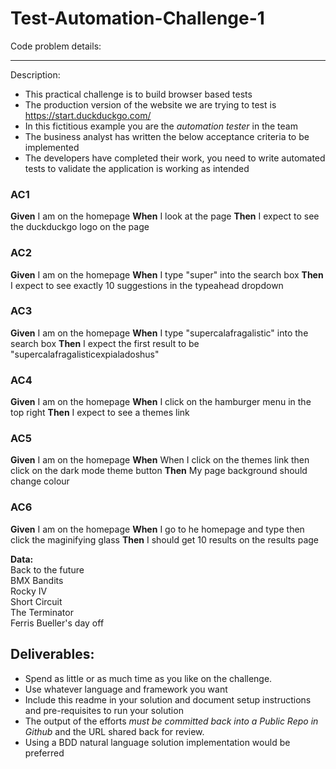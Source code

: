 # Test-Automation-Challenge-1

Code problem details:

-----------

Description:

- This practical challenge is to build browser based tests
- The production version of the website we are trying to test is https://start.duckduckgo.com/
- In this fictitious example you are the *automation tester* in the team
- The business analyst has written the below acceptance criteria to be implemented
- The developers have completed their work, you need to write automated tests to validate the application is working as intended 

### AC1 ###
**Given** I am on the homepage
**When** I look at the page
**Then** I expect to see the duckduckgo logo on the page

### AC2 ###
**Given** I am on the homepage
**When** I type "super" into the search box
**Then** I expect to see exactly 10 suggestions in the typeahead dropdown

### AC3 ###
**Given** I am on the homepage
**When** I type "supercalafragalistic" into the search box
**Then** I expect the first result to be "supercalafragalisticexpialadoshus"

### AC4 ###
**Given** I am on the homepage
**When** I click on the hamburger menu in the top right
**Then** I expect to see a themes link

### AC5 ###
**Given** I am on the homepage
**When** When I click on the themes link then click on the dark mode theme button
**Then** My page background should change colour

### AC6 ###
**Given** I am on the homepage
**When** I go to he homepage and type <see-below-test-data-table> then click the maginifying glass
**Then** I should get 10 results on the results page

**Data:**  
Back to the future  
BMX Bandits  
Rocky IV  
Short Circuit  
The Terminator  
Ferris Bueller's day off  

## Deliverables: ##
- Spend as little or as much time as you like on the challenge.
- Use whatever language and framework you want
- Include this readme in your solution and document setup instructions and pre-requisites to run your solution
- The output of the efforts *must be committed back into a Public Repo in Github* and the URL shared back for review.
- Using a BDD natural language solution implementation would be preferred
